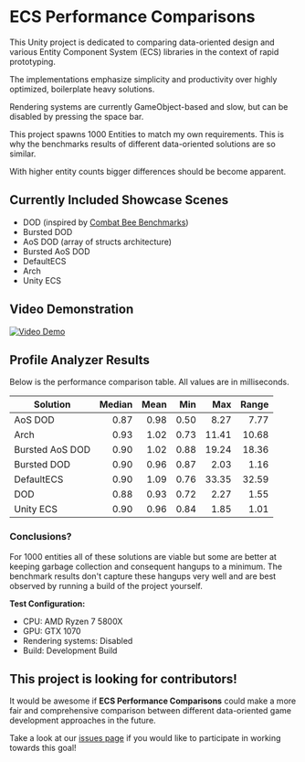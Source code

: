 # ECS Performance Comparisons

This Unity project is dedicated to comparing data-oriented design and various Entity Component System (ECS) libraries in the context of rapid prototyping.

The implementations emphasize simplicity and productivity over highly optimized, boilerplate heavy solutions.

Rendering systems are currently GameObject-based and slow, but can be disabled by pressing the space bar.

This project spawns 1000 Entities to match my own requirements. This is why the benchmarks results of different data-oriented solutions are so similar.

With higher entity counts bigger differences should be become apparent.

## Currently Included Showcase Scenes

- DOD (inspired by [Combat Bee Benchmarks](https://github.com/maskrosen/combat-bees-benchmarks))
- Bursted DOD
- AoS DOD (array of structs architecture)
- Bursted AoS DOD
- DefaultECS
- Arch
- Unity ECS

## Video Demonstration

[![Video Demo](https://img.youtube.com/vi/rrW4-jHXLG0/0.jpg)](https://www.youtube.com/watch?v=rrW4-jHXLG0)

## Profile Analyzer Results

Below is the performance comparison table. All values are in milliseconds.

| Solution        | Median   | Mean   | Min | Max | Range |
|-----------------|---------:|-------:|---------:|----------:|-----------:|
| AoS DOD         |     0.87 |   0.98 |      0.50|      8.27  |        7.77|
| Arch            |     0.93 |   1.02 |      0.73|     11.41  |       10.68|
| Bursted AoS DOD |     0.90 |   1.02 |      0.88|     19.24  |       18.36|
| Bursted DOD     |     0.90 |   0.96 |      0.87|      2.03  |        1.16|
| DefaultECS      |     0.90 |   1.09 |      0.76|     33.35  |       32.59|
| DOD             |     0.88 |   0.93 |      0.72|      2.27  |        1.55|
| Unity ECS       |     0.90 |   0.96 |      0.84|      1.85  |        1.01|

### Conclusions?

For 1000 entities all of these solutions are viable but some are better at keeping garbage collection and consequent hangups to a minimum.
The benchmark results don't capture these hangups very well and are best observed by running a build of the project yourself.

**Test Configuration:**
- CPU: AMD Ryzen 7 5800X
- GPU: GTX 1070
- Rendering systems: Disabled
- Build: Development Build

## This project is looking for contributors!

It would be awesome if **ECS Performance Comparisons** could make a more fair and comprehensive comparison between different data-oriented game development approaches in the future.

Take a look at our [issues page](https://github.com/seannowotny/EcsPerformanceComparisons/issues) if you would like to participate in working towards this goal!
